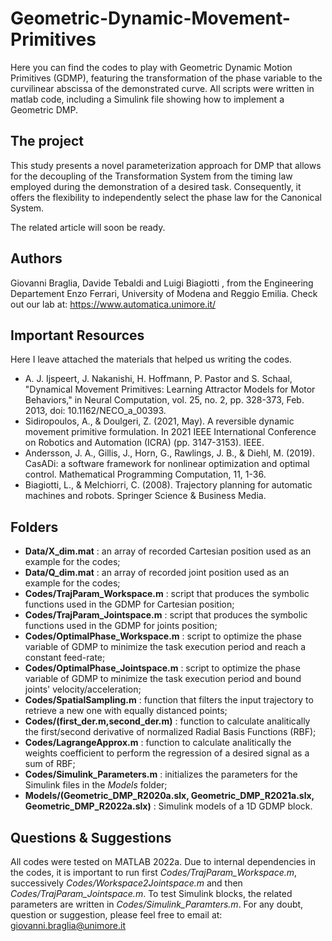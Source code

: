 # Geometric-Dynamic-Movement-Primitives

Here you can find the codes to play with Geometric Dynamic Motion Primitives (GDMP), featuring the transformation of the phase variable to the curvilinear abscissa of the demonstrated curve. All scripts were written in matlab code, including a Simulink file showing how to implement a Geometric DMP.

## The project
This study presents a novel parameterization approach for DMP that allows for the decoupling of the Transformation System from the timing law employed during the demonstration of a desired task. Consequently, it offers the flexibility to independently select the phase law for the Canonical System.

The related article will soon be ready.

## Authors
Giovanni Braglia, Davide Tebaldi and Luigi Biagiotti , from the Engineering Departement Enzo Ferrari, University of Modena and Reggio Emilia.
Check out our lab at: https://www.automatica.unimore.it/

## Important Resources

Here I leave attached the materials that helped us writing the codes.

- A. J. Ijspeert, J. Nakanishi, H. Hoffmann, P. Pastor and S. Schaal, "Dynamical Movement Primitives: Learning Attractor Models for Motor Behaviors," in Neural Computation, vol. 25, no. 2, pp. 328-373, Feb. 2013, doi: 10.1162/NECO_a_00393.
- Sidiropoulos, A., & Doulgeri, Z. (2021, May). A reversible dynamic movement primitive formulation. In 2021 IEEE International Conference on Robotics and Automation (ICRA) (pp. 3147-3153). IEEE.
- Andersson, J. A., Gillis, J., Horn, G., Rawlings, J. B., & Diehl, M. (2019). CasADi: a software framework for nonlinear optimization and optimal control. Mathematical Programming Computation, 11, 1-36.
- Biagiotti, L., & Melchiorri, C. (2008). Trajectory planning for automatic machines and robots. Springer Science & Business Media.

## Folders

- **Data/X_dim.mat** : an array of recorded Cartesian position used as an example for the codes;
- **Data/Q_dim.mat** : an array of recorded joint position used as an example for the codes; 
- **Codes/TrajParam_Workspace.m** : script that produces the symbolic functions used in the GDMP for Cartesian position;
- **Codes/TrajParam_Jointspace.m** : script that produces the symbolic functions used in the GDMP for joints position; 
- **Codes/OptimalPhase_Workspace.m** : script to optimize the phase variable of GDMP to minimize the task execution period and reach a constant feed-rate;
- **Codes/OptimalPhase_Jointspace.m** : script to optimize the phase variable of GDMP to minimize the task execution period and bound joints' velocity/acceleration;
- **Codes/SpatialSampling.m** : function that filters the input trajectory to retrieve a new one with equally distanced points;
- **Codes/(first_der.m,second_der.m)** : function to calculate analitically the first/second derivative of normalized Radial Basis Functions (RBF);
- **Codes/LagrangeApprox.m** : function to calculate analitically the weights coefficient to perform the regression of a desired signal as a sum of RBF;
- **Codes/Simulink_Parameters.m** : initializes the parameters for the Simulink files in the *Models* folder;
- **Models/(Geometric_DMP_R2020a.slx, Geometric_DMP_R2021a.slx, Geometric_DMP_R2022a.slx)** : Simulink models of a 1D GDMP block.

## Questions & Suggestions
All codes were tested on MATLAB 2022a. Due to internal dependencies in the codes, it is important to run first *Codes/TrajParam_Workspace.m*, successively *Codes/Workspace2Jointspace.m* and then *Codes/TrajParam_Jointspace.m*.
To test Simulink blocks, the related parameters are written in *Codes/Simulink_Paramters.m*.
For any doubt, question or suggestion, please feel free to email at:
giovanni.braglia@unimore.it
